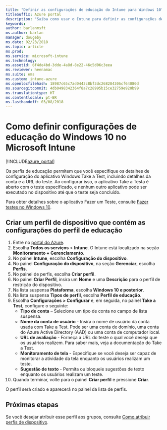 ```yaml
---
title: "Definir as configurações de educação do Intune para Windows 10"
titleSuffix: Azure portal
description: "Saiba como usar o Intune para definir as configurações de educação do Windows 10 nos dispositivos gerenciados."
keywords: 
author: barlanmsft
ms.author: barlan
manager: dougeby
ms.date: 02/23/2018
ms.topic: article
ms.prod: 
ms.service: microsoft-intune
ms.technology: 
ms.assetid: 6f4de4bd-3dde-4a8d-8e22-46c5d06c3eea
ms.reviewer: heenamac
ms.suite: ems
ms.custom: intune-azure
ms.openlocfilehash: 18987c65c7ad0443c8bf3dc268284306cf64080d
ms.sourcegitcommit: 4db0498342364f8a7c28995b15ce32759e920b99
ms.translationtype: HT
ms.contentlocale: pt-BR
ms.lasthandoff: 03/08/2018
---
```

# <a name="how-to-configure-windows-10-education-settings-in-microsoft-intune"></a>Como definir configurações de educação do Windows 10 no Microsoft Intune

[!INCLUDE[azure_portal](./includes/azure_portal.md)]

Os perfis de educação permitem que você especifique os detalhes de configuração do aplicativo Windows Take a Test, incluindo detalhes da conta e a URL do teste. Ao configurar isso, o aplicativo Take a Testa é aberto com o teste especificado, e nenhum outro aplicativo pode ser executado no dispositivo até que o teste seja concluído.

Para obter detalhes sobre o aplicativo Fazer um Teste, consulte [Fazer testes no Windows 10](https://docs.microsoft.com/education/windows/take-tests-in-windows-10).

## <a name="create-a-device-profile-containing-education-profile-settings"></a>Criar um perfil de dispositivo que contém as configurações do perfil de educação

1. Entre no [portal do Azure](https://portal.azure.com).
2. Escolha **Todos os serviços** > **Intune**. O Intune está localizado na seção **Monitoramento + Gerenciamento**.
3. No painel **Intune**, escolha **Configuração do dispositivo**.
2. No painel **Configuração do dispositivo**, na seção **Gerenciar**, escolha **Perfis**.
3. No painel de perfis, escolha **Criar perfil**.
4. No painel **Criar Perfil**, insira um **Nome** e uma **Descrição** para o perfil de restrição do dispositivo.
5. Na lista suspensa **Plataforma**, escolha **Windows 10 e posterior**.
6. Na lista suspensa **Tipos de perfil**, escolha **Perfil de educação**. 
7. Escolha **Configurações > Configurar** e, em seguida, no painel **Take a Test**, configure o seguinte:
    - **Tipo de conta** – Selecione um tipo de conta no campo de lista suspensa.
    - **Nome da conta de usuário** - Insira o nome de usuário da conta usada com Take a Test. Pode ser uma conta de domínio, uma conta do Azure Active Directory (AAD) ou uma conta de computador local.
    - **URL de avaliação** - Forneça a URL do teste o qual você deseja que os usuários realizem. Para saber mais, veja a documentação do Take a Test.
    - **Monitoramento de tela** - Especifique se você deseja ser capaz de monitorar a atividade da tela enquanto os usuários realizam um teste.
    - **Sugestão de texto** - Permita ou bloqueie sugestões de texto enquanto os usuários realizam um teste.
8. Quando terminar, volte para o painel **Criar perfil** e pressione **Criar**.

O perfil será criado e aparecerá no painel da lista de perfis.

## <a name="next-steps"></a>Próximas etapas

Se você desejar atribuir esse perfil aos grupos, consulte [Como atribuir perfis de dispositivo](device-profile-assign.md).



